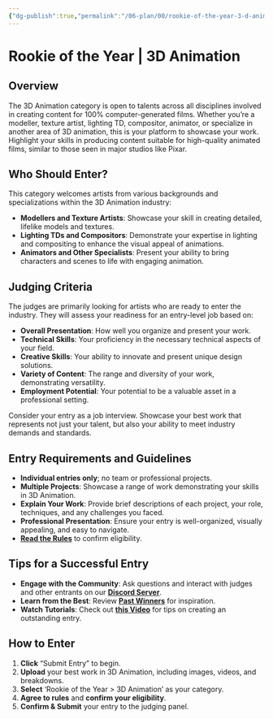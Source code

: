 ```yaml
---
{"dg-publish":true,"permalink":"/06-plan/00/rookie-of-the-year-3-d-animation/","noteIcon":"","created":"2025-01-21T01:20:17.243+10:00","updated":"2025-01-21T16:22:09.316+10:00"}
---
```


# Rookie of the Year | 3D Animation

## Overview

The 3D Animation category is open to talents across all disciplines involved in creating content for 100% computer-generated films. Whether you’re a modeller, texture artist, lighting TD, compositor, animator, or specialize in another area of 3D animation, this is your platform to showcase your work. Highlight your skills in producing content suitable for high-quality animated films, similar to those seen in major studios like Pixar.

## Who Should Enter?

This category welcomes artists from various backgrounds and specializations within the 3D Animation industry:

- **Modellers and Texture Artists**: Showcase your skill in creating detailed, lifelike models and textures.
- **Lighting TDs and Compositors**: Demonstrate your expertise in lighting and compositing to enhance the visual appeal of animations.
- **Animators and Other Specialists**: Present your ability to bring characters and scenes to life with engaging animation.

## Judging Criteria

The judges are primarily looking for artists who are ready to enter the industry. They will assess your readiness for an entry-level job based on:

- **Overall Presentation**: How well you organize and present your work.
- **Technical Skills**: Your proficiency in the necessary technical aspects of your field.
- **Creative Skills**: Your ability to innovate and present unique design solutions.
- **Variety of Content**: The range and diversity of your work, demonstrating versatility.
- **Employment Potential**: Your potential to be a valuable asset in a professional setting.

Consider your entry as a job interview. Showcase your best work that represents not just your talent, but also your ability to meet industry demands and standards.

## Entry Requirements and Guidelines

- **Individual entries only**; no team or professional projects.
- **Multiple Projects**: Showcase a range of work demonstrating your skills in 3D Animation.
- **Explain Your Work**: Provide brief descriptions of each project, your role, techniques, and any challenges you faced.
- **Professional Presentation**: Ensure your entry is well-organized, visually appealing, and easy to navigate.
- **[Read the Rules](https://www.therookies.co/contests/groups/rookie-awards-2024/rules)** to confirm eligibility.

## Tips for a Successful Entry

- **Engage with the Community**: Ask questions and interact with judges and other entrants on our **[Discord Server](https://discord.com/invite/Wt95sGn)**.
- **Learn from the Best**: Review **[Past Winners](https://www.therookies.co/contests/groups/rookie-awards-2023/entries)** for inspiration.
- **Watch Tutorials**: Check out **[this Video](https://youtu.be/dgpXNvf0beQ)** for tips on creating an outstanding entry.

## How to Enter

1. **Click** “Submit Entry” to begin.
2. **Upload** your best work in 3D Animation, including images, videos, and breakdowns.
3. **Select** ‘Rookie of the Year > 3D Animation’ as your category.
4. **Agree to rules** and **confirm your eligibility**.
5. **Confirm & Submit** your entry to the judging panel.
